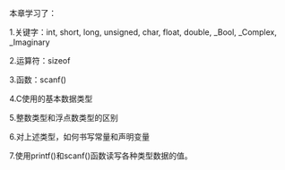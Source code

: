 本章学习了：

1.关键字：int, short, long, unsigned, char, float, double, _Bool, _Complex, _Imaginary

2.运算符：sizeof

3.函数：scanf()

4.C使用的基本数据类型

5.整数类型和浮点数类型的区别

6.对上述类型，如何书写常量和声明变量

7.使用printf()和scanf()函数读写各种类型数据的值。
